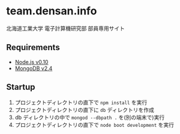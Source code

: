 team.densan.info
================

北海道工業大学 電子計算機研究部 部員専用サイト

Requirements
------------
* [Node.js v0.10](http://nodejs.jp/nodejs.org_ja/docs/v0.10/)
* [MongoDB v2.4](http://www.mongodb.org/downloads/)

Startup
-------
1. プロジェクトディレクトリの直下で `npm install` を実行
1. プロジェクトディレクトリの直下に `db` ディレクトリを作成
1. db ディレクトリの中で `mongod --dbpath .` を(別の端末で)実行
1. プロジェクトディレクトリの直下で `node boot development` を実行
